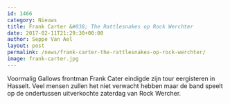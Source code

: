 ```yaml
---
id: 1466
category: Nieuws
title: Frank Carter &#038; The Rattlesnakes op Rock Werchter
date: 2017-02-11T21:29:30+00:00
author: Seppe Van Ael
layout: post
permalink: /news/frank-carter-the-rattlesnakes-op-rock-werchter/
image: frank-carter.jpg
---
```

Voormalig Gallows frontman Frank Cater eindigde zijn tour eergisteren in Hasselt. Veel mensen zullen het niet verwacht hebben maar de band speelt op de ondertussen uitverkochte zaterdag van Rock Wercher.
